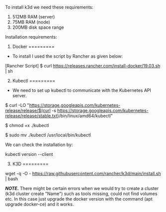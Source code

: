 To install k3d we need these requirements:
1. 512MB RAM (server)
2. 75MB RAM (node)
3. 200MB disk space range

Installation requirements:

1. Docker
=========

- To install I used the script by Rancher as given below:

[Rancher Script]
$ curl https://releases.rancher.com/install-docker/19.03.sh | sh

2. Kubectl
=========

- We need to set up kubectl to communicate with the Kubernetes API server.

$ curl -LO "https://storage.googleapis.com/kubernetes-release/release/$(curl -s https://storage.googleapis.com/kubernetes-release/release/stable.txt)/bin/linux/amd64/kubectl"

$ chmod +x ./kubectl

$ sudo mv ./kubectl /usr/local/bin/kubectl

We can check the installation by: 

kubectl version --client

3. K3D
=========

wget -q -O - https://raw.githubusercontent.com/rancher/k3d/main/install.sh | bash

***NOTE.*** There might be certain errors when we would try to create a cluster (k3d cluster create "Name") such as tools missing, could not find volumes etc. In this case just upgrade the docker version with the command (apt upgrade docker-ce) and it works.

